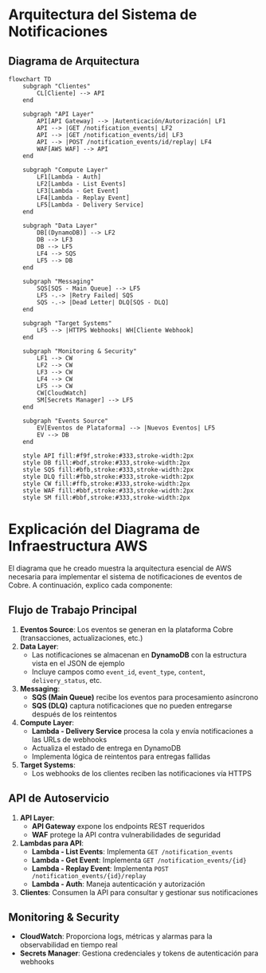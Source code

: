 # Arquitectura del Sistema de Notificaciones

## Diagrama de Arquitectura

```mermaid
flowchart TD
    subgraph "Clientes"
        CL[Cliente] --> API
    end

    subgraph "API Layer"
        API[API Gateway] --> |Autenticación/Autorización| LF1
        API --> |GET /notification_events| LF2
        API --> |GET /notification_events/id| LF3
        API --> |POST /notification_events/id/replay| LF4
        WAF[AWS WAF] --> API
    end

    subgraph "Compute Layer"
        LF1[Lambda - Auth]
        LF2[Lambda - List Events]
        LF3[Lambda - Get Event]
        LF4[Lambda - Replay Event]
        LF5[Lambda - Delivery Service]
    end

    subgraph "Data Layer"
        DB[(DynamoDB)] --> LF2
        DB --> LF3
        DB --> LF5
        LF4 --> SQS
        LF5 --> DB
    end

    subgraph "Messaging"
        SQS[SQS - Main Queue] --> LF5
        LF5 -.-> |Retry Failed| SQS
        SQS -.-> |Dead Letter| DLQ[SQS - DLQ]
    end

    subgraph "Target Systems"
        LF5 --> |HTTPS Webhooks| WH[Cliente Webhook]
    end

    subgraph "Monitoring & Security"
        LF1 --> CW
        LF2 --> CW
        LF3 --> CW
        LF4 --> CW
        LF5 --> CW
        CW[CloudWatch]
        SM[Secrets Manager] --> LF5
    end

    subgraph "Events Source"
        EV[Eventos de Plataforma] --> |Nuevos Eventos| LF5
        EV --> DB
    end

    style API fill:#f9f,stroke:#333,stroke-width:2px
    style DB fill:#bdf,stroke:#333,stroke-width:2px
    style SQS fill:#bfb,stroke:#333,stroke-width:2px
    style DLQ fill:#fbb,stroke:#333,stroke-width:2px
    style CW fill:#ffb,stroke:#333,stroke-width:2px
    style WAF fill:#bbf,stroke:#333,stroke-width:2px
    style SM fill:#bbf,stroke:#333,stroke-width:2px
```

# Explicación del Diagrama de Infraestructura AWS

El diagrama que he creado muestra la arquitectura esencial de AWS necesaria para implementar el sistema de notificaciones de eventos de Cobre. A continuación, explico cada componente:

## Flujo de Trabajo Principal

1.  **Eventos Source**: Los eventos se generan en la plataforma Cobre (transacciones, actualizaciones, etc.)
2.  **Data Layer**:
    -   Las notificaciones se almacenan en **DynamoDB** con la estructura vista en el JSON de ejemplo
    -   Incluye campos como `event_id`, `event_type`, `content`, `delivery_status`, etc.
3.  **Messaging**:
    -   **SQS (Main Queue)** recibe los eventos para procesamiento asíncrono
    -   **SQS (DLQ)** captura notificaciones que no pueden entregarse después de los reintentos
4.  **Compute Layer**:
    -   **Lambda - Delivery Service** procesa la cola y envía notificaciones a las URLs de webhooks
    -   Actualiza el estado de entrega en DynamoDB
    -   Implementa lógica de reintentos para entregas fallidas
5.  **Target Systems**:
    -   Los webhooks de los clientes reciben las notificaciones vía HTTPS

## API de Autoservicio

1.  **API Layer**:
    -   **API Gateway** expone los endpoints REST requeridos
    -   **WAF** protege la API contra vulnerabilidades de seguridad
2.  **Lambdas para API**:
    -   **Lambda - List Events**: Implementa `GET /notification_events`
    -   **Lambda - Get Event**: Implementa `GET /notification_events/{id}`
    -   **Lambda - Replay Event**: Implementa `POST /notification_events/{id}/replay`
    -   **Lambda - Auth**: Maneja autenticación y autorización
3.  **Clientes**: Consumen la API para consultar y gestionar sus notificaciones

## Monitoring & Security

-   **CloudWatch**: Proporciona logs, métricas y alarmas para la observabilidad en tiempo real
-   **Secrets Manager**: Gestiona credenciales y tokens de autenticación para webhooks